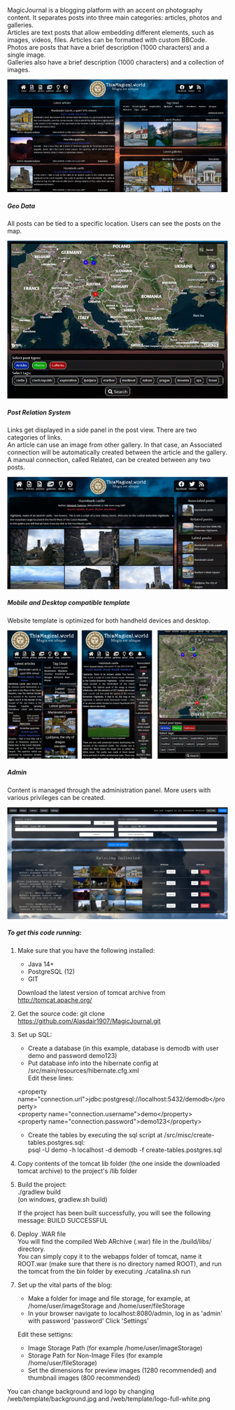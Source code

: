 MagicJournal is a blogging platform with an accent on photography content.
It separates posts into three main categories: articles, photos and galleries.<br />
Articles are text posts that allow embedding different elements, such as images, videos, files.
Articles can be formatted with custom BBCode.<br />
Photos are posts that have a brief description (1000 characters) and a single image.<br />
Galleries also have a brief description (1000 characters) and a collection of images.<br />

<p align="center">
<img src="https://raw.githubusercontent.com/Alasdair1907/MagicJournal/master/misc/github-readme/overall-desktop.jpg">
</p>

##### Geo Data

All posts can be tied to a specific location. Users can see the posts on the map.

<p align="center">
<img src="https://raw.githubusercontent.com/Alasdair1907/MagicJournal/master/misc/github-readme/map.png">
</p>

##### Post Relation System

Links get displayed in a side panel in the post view. There are two categories of links.<br />
An article can use an image from other gallery. In that case, an Associated connection will be automatically created between the article and the gallery.<br />
A manual connection, called Related, can be created between any two posts. 

<p align="center">
<img src="https://raw.githubusercontent.com/Alasdair1907/MagicJournal/master/misc/github-readme/relations-desktop.jpg">
</p>

##### Mobile and Desktop compatible template

Website template is optimized for both handheld devices and desktop.

<p align="center">
<img src="https://raw.githubusercontent.com/Alasdair1907/MagicJournal/master/misc/github-readme/mobile.jpg">
</p>

##### Admin

Content is managed through the administration panel. More users with various privileges can be created.

<p align="center">
<img src="https://raw.githubusercontent.com/Alasdair1907/MagicJournal/master/misc/github-readme/admin.jpg">
</p>

##### To get this code running:

1. Make sure that you have the following installed:
    - Java 14+
    - PostgreSQL (12)
    - GIT

    Download the latest version of tomcat archive from http://tomcat.apache.org/

2. Get the source code:
    git clone https://github.com/Alasdair1907/MagicJournal.git

3. Set up SQL:
    - Create a database (in this example, database is demodb with user demo and password demo123)
    - Put database info into the hibernate config at /src/main/resources/hibernate.cfg.xml<br />
    Edit these lines:
    
    &lt;property name="connection.url">jdbc:postgresql://localhost:5432/demodb&lt;/property><br />
    &lt;property name="connection.username">demo&lt;/property><br />
    &lt;property name="connection.password">demo123&lt;/property><br />
    
    - Create the tables by executing the sql script at /src/misc/create-tables.postgres.sql:<br />
    psql -U demo -h localhost -d demodb -f create-tables.postgres.sql

4. Copy contents of the tomcat lib folder (the one inside the downloaded tomcat archive) to the project's /lib folder

5. Build the project:<br />
    ./gradlew build<br />
    (on windows, gradlew.sh build)

    If the project has been built successfully, you will see the following message:
    BUILD SUCCESSFUL

6. Deploy .WAR file<br />
    You will find the compiled Web ARchive (.war) file in the /build/libs/ directory.<br />
    You can simply copy it to the webapps folder of tomcat, name it ROOT.war (make sure that there is no directory named ROOT), and run the tomcat from the bin folder by executing ./catalina.sh run

7. Set up the vital parts of the blog:
    - Make a folder for image and file storage, for example, at /home/user/imageStorage and /home/user/fileStorage
    - In your browser navigate to localhost:8080/admin, log in as 'admin' with password 'password'
    Click 'Settings'
    
    Edit these settigns:
    - Image Storage Path (for example /home/user/imageStorage)
    - Storage Path for Non-Image Files (for example /home/user/fileStorage)
    - Set the dimensions for preview images (1280 recommended) and thumbnail images (800 recommended)

You can change background and logo by changing /web/template/background.jpg and /web/template/logo-full-white.png
